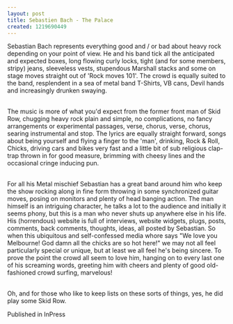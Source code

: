 ```yaml
---
layout: post
title: Sebastien Bach - The Palace
created: 1219690449
---
```

<p>Sebastian Bach represents everything good and / or bad about heavy rock depending on your point of view. He and his band tick all the anticipated and expected boxes, long flowing curly locks, tight (and for some members, stripy) jeans, sleeveless vests, stupendous Marshall stacks and some on stage moves straight out of &#39;Rock moves 101&#39;. The crowd is equally suited to the band, resplendent in a sea of metal band T-Shirts, VB cans, Devil hands and increasingly drunken swaying.</p><p><br />The music is more of what you&#39;d expect from the former front man of Skid Row, chugging heavy rock plain and simple, no complications, no fancy arrangements or experimental passages, verse, chorus, verse, chorus, searing instrumental and stop. The lyrics are equally straight forward, songs about being yourself and flying a finger to the &#39;man&#39;, drinking, Rock &amp; Roll, Chicks, driving cars and bikes very fast and a little bit of sub religious clap-trap thrown in for good measure, brimming with cheesy lines and the occasional cringe inducing pun.</p><p><br />For all his Metal mischief Sebastian has a great band around him who keep the show rocking along in fine form throwing in some synchronized guitar moves, posing on monitors and plenty of head banging action. The man himself is an intriguing character, he talks a lot to the audience and initially it seems phony, but this is a man who never shuts up anywhere else in his life. His (horrendous) website is full of interviews, website widgets, plugs, posts, comments, back comments, thoughts, ideas, all posted by Sebastian. So when this ubiquitous and self-confessed media whore says &quot;We love you Melbourne! God damn all the chicks are so hot here!&quot; we may not all feel particularly special or unique, but at least we all feel he&#39;s being sincere. To prove the point the crowd all seem to love him, hanging on to every last one of his screaming words, greeting him with cheers and plenty of good old-fashioned crowd surfing, marvelous!</p><p><br />Oh, and for those who like to keep lists on these sorts of things, yes, he did play some Skid Row.</p><p>Published in InPress</p>
